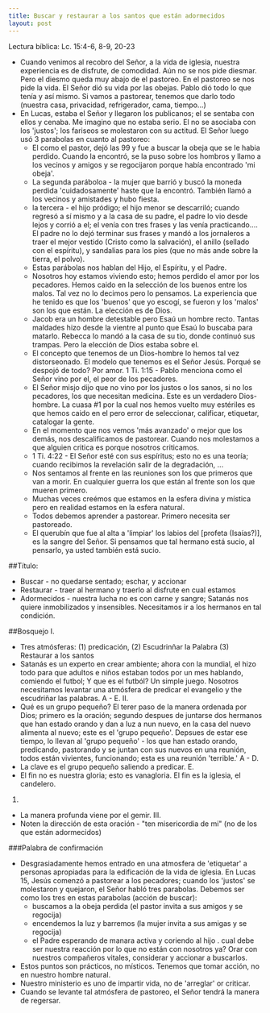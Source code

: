 ```yaml
---
title: Buscar y restaurar a los santos que están adormecidos
layout: post
---
```


Lectura bíblica: Lc. 15:4-6, 8-9, 20-23

- Cuando venimos al recobro del Señor, a la vida de iglesia, nuestra experiencia es de disfrute, de comodidad. Aún no se nos pide diesmar. Pero el diesmo queda muy abajo de el pastoreo. En el pastoreo se nos pide la vida. El Señor dió su vida por las obejas. Pablo dió todo lo que tenía y así mismo. Si vamos a pastorear, tenemos que darlo todo (nuestra casa, privacidad, refrigerador, cama, tiempo...)
- En Lucas, estaba el Señor y llegaron los publicanos; el se sentaba con ellos y cenaba. Me imagino que no estaba serio. El no se asociaba con los 'justos'; los fariseos se molestaron con su actitud. El Señor luego usó 3 parabolas en cuanto al pastoreo:
  - El como el pastor, dejó las 99 y fue a buscar la obeja que se le habia perdido. Cuando la encontró, se la puso sobre los hombros y llamo a los vecinos y amigos y se regocijaron porque había encontrado 'mi obeja'.
  - La segunda paráboloa - la mujer que barrió y buscó la moneda perdida 'cuidadosamente' haste que la encontró. También llamó a los vecinos y amistades y hubo fiesta.
  - la tercera - el hijo pródigo; el hijo menor se descarriló; cuando regresó a sí mismo y a la casa de su padre, el padre lo vio desde lejos y corrió a el; el venía con tres frases y las venía practicando.... El padre no lo dejó terminar sus frases y mandó a los jornaleros a traer el mejor vestido (Cristo como la salvación), el anillo (sellado con el espíritu), y sandalias para los pies (que no más ande sobre la tierra, el polvo).
  - Estas parábolas nos hablan del Hijo, el Espíritu, y el Padre. 
  - Nosotros hoy estamos viviendo esto; hemos perdido el amor por los pecadores. Hemos caido en la selección de los buenos entre los malos. Tal vez no lo decimos pero lo pensamos. La experiencia que he tenido es que los 'buenos' que yo escogí, se fueron y los 'malos' son los que están. La elección es de Dios.
  - Jacob era un hombre detestable pero Esaú un hombre recto. Tantas maldades hizo desde la vientre al punto que Esaú lo buscaba para matarlo. Rebecca lo mandó a la casa de su tio, donde continuó sus trampas. Pero la elección de Dios estaba sobre el.
  - El concepto que tenemos de un Dios-hombre lo hemos tal vez distorseonado. El modelo que tenemos es el Señor Jesús. Porqué se despojó de todo? Por amor. 1 Ti. 1:15 - Pablo menciona como el Señor vino por el, el peor de los pecadores.
  - El Señor misjo dijo que no vino por los justos o los sanos, si no los pecadores, los que necesitan medicina. Este es un verdadero Dios-hombre. La cuasa #1 por la cual nos hemos vuelto muy estériles es que hemos caido en el pero error de seleccionar, calificar, etiquetar, catalogar la gente.
  - En el momento que nos vemos 'más avanzado' o mejor que los demás, nos descalificamos de pastorear. Cuando nos molestamos a que alguien critica es porque nosotros criticamos.
  - 1 Ti. 4:22 - El Señor esté con sus espíritus; esto no es una teoría; cuando recibimos la revelación salir de la degradación, ... 
  - Nos sentamos al frente en las reuniones son los que primeros que van a morir. En cualquier guerra los que están al frente son los que mueren primero. 
  - Muchas veces creémos que estamos en la esfera divina y mística pero en realidad estamos en la esfera natural.
  - Todos debemos aprender a pastorear. Primero necesita ser pastoreado.
  - El querubín que fue al alta a 'limpiar' los labios del [profeta (Isaías?)], es la sangre del Señor. Si pensamos que tal hermano está sucio, al pensarlo, ya usted también está sucio.

##Título:
  - Buscar - no quedarse sentado; eschar, y accionar
  - Restaurar - traer al hermano y traerlo al disfrute en cual estamos
  - Adormecidos - nuestra lucha no es con carne y sangre; Satanás nos quiere inmobilizados y insensibles. Necesitamos ir a los hermanos en tal condición.

##Bosquejo
I. 
  - Tres atmósferas: (1) predicación, (2) Escudrinñar la Palabra (3) Restaurar a los santos
  - Satanás es un experto en crear ambiente; ahora con la mundial, el hizo todo para que adultos e niños estaban todos por un mes hablando, comiendo el futbol; Y que es el futból? Un simple juego. Nosotros necesitamos levantar una atmósfera de predicar el evangelio y the escudriñar las palabras.
  A - E.
II. 
  - Qué es un grupo pequeño? El terer paso de la manera ordenada por Dios; primero es la oración; segundo despues de juntarse dos hermanos que han estado orando y dan a luz a nun nuevo, en la casa del nuevo alimenta al nuevo; este es el 'grupo pequeño'. Depsues de estar ese tiempo, lo llevan al 'grupo pequeño' - los que han estado orando, predicando, pastorando y se juntan con sus nuevos en una reunión, todos están vivientes, funcionando; esta es una reunión 'terrible.'
A - D.
  - La clave es el grupo pequeño saliendo a predicar.
E. 
  - El fin no es nuestra gloria; esto es vanagloria. El fin es la iglesia, el candelero.
1. 
- La manera profunda viene por el gemir.
III.
- Noten la dirección de esta oración - "ten misericordia de mi" (no de los que están adormecidos)

###Palabra de confirmación
- Desgrasiadamente hemos entrado en una atmosfera de 'etiquetar' a personas apropiadas para la edificación de la vida de iglesia. En Lucas 15, Jesús comenzó a pastorear a los pecadores; cuando los 'justos' se molestaron y quejaron, el Señor habló tres parabolas. Debemos ser como los tres en estas parabolas (acción de buscar):
  - buscamos a la obeja perdida (el pastor invita a sus amigos y se regocija)
  - encendemos la luz y barremos (la mujer invita a sus amigas y se regocija)
  - el Padre esperando de manara activa y coriendo al hijo
    . cual debe ser nuestra reacción por lo que no están con nosotros ya? Orar con nuestros compañeros vitales, considerar y accionar a buscarlos.
 - Estos puntos son prácticos, no místicos. Tenemos que tomar acción, no en nuestro hombre natural.
 - Nuestro ministerio es uno de impartir vida, no de 'arreglar' or criticar.
 - Cuando se levante tal atmósfera de pastoreo, el Señor tendrá la manera de regersar.
